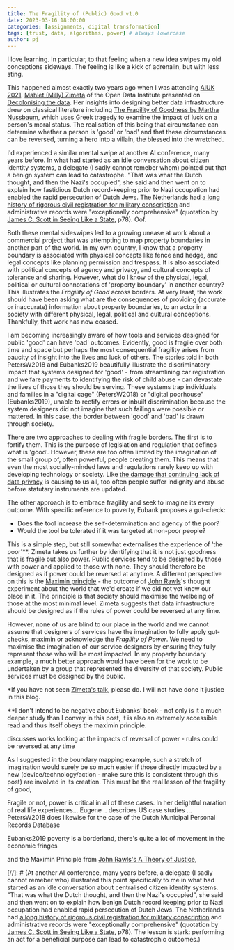 ```yaml
---
title: The Fragility of (Public) Good v1.0
date: 2023-03-16 18:00:00
categories: [assignments, digital transformation]
tags: [trust, data, algorithms, power] # always lowercase
author: pj
---
```

I love learning. In particular, to that feeling when a new idea swipes my old conceptions sideways. The feeling is like a kick of adrenalin, but with less sting.


This happened almost exactly two years ago when I was attending [AIUK 2021](https://www.conferencecast.tv/event-1857-aiuk-2021). [Mahlet (Milly) Zimeta](https://theodi.org/person/dr-mahlet-milly-zimeta/) of the Open Data Institute presented on [Decolonising the data](https://www.conferencecast.tv/talk-40011-aiuk-spotlight-talks-session-1). Her insights into designing better data infrastructure drew on classical literature including [The Fragility of Goodness by Martha Nussbaum](https://www.cambridge.org/core/books/fragility-of-goodness/B212012979833A828690B9CA907A87BF), which uses Greek tragedy to examine the impact of luck on a person's moral status. The realisation of this being that circumstance can determine whether a person is 'good' or 'bad' and that these circumstances can be reversed, turning a hero into a villain, the blessed into the wretched. 

I'd experienced a similar mental swipe at another AI conference, many years before. In what had started as an idle conversation about citizen identity systems, a delegate (I sadly cannot remeber whom) pointed out that a benign system can lead to catastrophe. "That was what the Dutch thought, and then the Nazi's occupied", she said and then went on to explain how fastidious Dutch record-keeping prior to Nazi occupation had enabled the rapid persecution of Dutch Jews. The Netherlands had [a long history of rigorous civil registration for military conscription](https://www.dutchgenealogy.nl/civil-registration) and administrative records were "exceptionally comprehensive" (quotation by [James C. Scott in Seeing Like a State](https://theanarchistlibrary.org/library/james-c-scott-seeing-like-a-state), p78). Oof.

Both these mental sideswipes led to a growing unease at work about a commercial project that was attempting to map property boundaries in another part of the world. In my own country, I know that a property boundary is associated with physical concepts like fence and hedge, and legal concepts like planning permission and trespass. It is also associated with political concepts of agency and privacy, and cultural concepts of tolerance and sharing. However, what do I know of the physical, legal, political or cultural connotations of 'property boundary' in another country? This illustrates the _Fragility of Good_ across borders. At very least, the work should have been asking what are the consequences of providing (accurate or inaccurate) information about property boundaries, to an actor in a society with different physical, legal, political and cultural conceptions. Thankfully, that work has now ceased.

I am becoming increasingly aware of how tools and services designed for public 'good' can have 'bad' outcomes. Evidently, good is fragile over both time and space but perhaps the most consequential fragility arises from paucity of insight into the lives and luck of others. The stories told in both PetersW2018 and Eubanks2019 beautifully illustrate the discriminatory impact that systems designed for 'good' - from streamlining car registration and welfare payments to identifying the risk of child abuse - can devastate the lives of those they should be serving. These systems trap individuals and families in a "digital cage" (PetersW2018) or "digital poorhouse" (Eubanks2019), unable to rectify errors or inbuilt discrimination because the system designers did not imagine that such failings were possible or mattered. In this case, the border between 'good' and 'bad' is drawn through society. 

There are two approaches to dealing with fragile borders. The first is to fortify them. This is the purpose of legislation and regulation that defines what is 'good'. However, these are too often limited by the imagination of the small group of, often powerful, people creating them. This means that even the most socially-minded laws and regulations rarely keep up with developing technology or society. Like [the damage that continuing lack of data privacy](https://theswaddle.com/what-is-a-constant-lack-of-digital-privacy-doing-to-our-mental-health/) is causing to us all, too often people suffer indignity and abuse before statutary instruments are updated.

The other approach is to embrace fragility and seek to imagine its every outcome. With specific reference to poverty, Eubank proposes a gut-check:
* Does the tool increase the self-determination and agency of the poor?
* Would the tool be tolerated if it was targeted at non-poor people?

This is a simple step, but still somewhat externalises the experience of 'the poor'**. Zimeta takes us further by identifying that it is not just goodness that is fragile but also power. Public services tend to be designed by those with power and applied to those with none. They should therefore be designed as if power could be reversed at anytime. A different perspective on this is the [Maximin principle](https://en.wikipedia.org/wiki/Minimax#:~:text=In%20philosophy%2C%20the,members%20of%20society%22) - the outcome of [John Rawls](https://en.wikipedia.org/wiki/John_Rawls)'s thought experiment about the world that we'd create if we did not yet know our place in it. The principle is that society should maximise the welbeing of those at the most minimal level. Zimeta suggests that data infrastructure should be designed as if the rules of power could be reversed at any time.

However, none of us are blind to our place in the world and we cannot assume that designers of services have the imagination to fully apply gut-checks, maximin or acknowledge the _Fragility of Power_. We need to maximise the imagination of our service designers by ensuring they fully represent those who will be most impacted. In my property boundary example, a much better approach would have been for the work to be undertaken by a group that represented the diversity of that society. Public services must be designed by the public.

*If you have not seen [Zimeta's talk](https://www.conferencecast.tv/talk-40011-aiuk-spotlight-talks-session-1), please do. I will not have done it justice in this blog.

**I don't intend to be negative about Eubanks' book - not only is it a much deeper study than I convey in this post, it is also an extremely accessible read and thus itself obeys the maximin principle. 

discusses works looking at the impacts of reversal of power - rules could be reversed at any time

As I suggested in the boundary mapping example, such a stretch of imagination would surely be so much easier if those directly impacted by a new (device/technology/action - make sure this is consistent through this post) are involved in its creation. This must be the real lesson of the fragility of good, 

Fragile or not, power is critical in all of these cases. In her delightful naration of real life experiences... Eugene .. describes US case studies ... PetersW2018 does likewise for the case of the Dutch Municipal Personal Records Database

Eubanks2019 poverty is a borderland, there's quite a lot of movement in the economic fringes



 and the Maximin Principle from [John Rawls's A Theory of Justice](https://en.wikipedia.org/wiki/A_Theory_of_Justice), 

[//]: # (At another AI conference, many years before, a delegate (I sadly cannot remeber who) illustrated this point specifically to me in what had started as an idle conversation about centralised citizen identity systems. "That was what the Dutch thought, and then the Nazi's occupied", she said and then went on to explain how benign Dutch record keeping prior to Nazi occupation had enabled rapid persecution of Dutch Jews. The Netherlands had [a long history of rigorous civil registration for military conscription](https://www.dutchgenealogy.nl/civil-registration) and administrative records were "exceptionally comprehensive" (quotation by [James C. Scott in Seeing Like a State](https://theanarchistlibrary.org/library/james-c-scott-seeing-like-a-state), p78). The lesson is stark: performing an act for a beneficial purpose can lead to catastrophic outcomes.)


